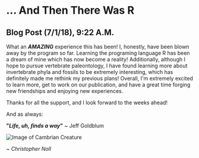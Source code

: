 # ... And Then There Was R

## Blog Post (7/1/18), 9:22 A.M.

  What an ***AMAZING*** experience this has been! I, honestly, have been blown away by the program so far. Learning the programing language R has been a dream of mine which has now become a reality! Additionally, although I hope to pursue vertebrate paleontology, I have found learning more about invertebrate phyla and fossils to be extremely interesting, which has definitely made me rethink my previous plans! Overall, I'm extremely excited to learn more, get to work on our publication, and have a great time forging new friendships and enjoying new experiences.

  Thanks for all the support, and I look forward to the weeks ahead!

  And as always:

  **"*Life, uh, finds a way*"** ~ Jeff Goldblum

  ![Image of Cambrian Creature](http://78.media.tumblr.com/6401b106bf2a30f9b9fbf3bfbbf3724c/tumblr_mimifpOfeY1rxyvj1o1_400.gif)

*~ Christopher Noll*
